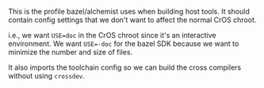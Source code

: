 This is the profile bazel/alchemist uses when building host tools. It
should contain config settings that we don't want to affect the normal
CrOS chroot.

i.e., we want `USE=doc` in the CrOS chroot since it's an interactive
environment. We want `USE=-doc` for the bazel SDK because we want to
minimize the number and size of files.

It also imports the toolchain config so we can build the cross compilers
without using `crossdev`.
